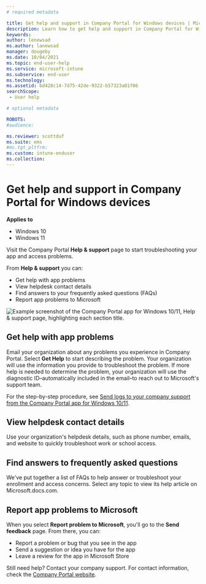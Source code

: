 ```yaml
---
# required metadata

title: Get help and support in Company Portal for Windows devices | Microsoft Docs
description: Learn how to get help and support in Company Portal for Windows.   
keywords:
author: lenewsad
ms.author: lanewsad
manager: dougeby
ms.date: 10/04/2021
ms.topic: end-user-help
ms.service: microsoft-intune
ms.subservice: end-user
ms.technology:
ms.assetid: bd428c14-7d75-42de-9322-b57323a01f06
searchScope:
 - User help

# optional metadata

ROBOTS:  
#audience:

ms.reviewer: scottduf
ms.suite: ems
#ms.tgt_pltfrm:
ms.custom: intune-enduser
ms.collection: 
---
```


# Get help and support in Company Portal for Windows devices  

**Applies to**
- Windows 10  
- Windows 11 

Visit the Company Portal **Help & support** page to start troubleshooting your app and access problems.   

From **Help & support** you can:  

* Get help with app problems
* View helpdesk contact details
* Find answers to your frequently asked questions (FAQs) 
* Report app problems to Microsoft

![Example screenshot of the Company Portal app for Windows 10/11, Help & support page, highlighting each section title.](./media/1812_UCP_Help_Support_sections.png)  

## Get help with app problems

Email your organization about any problems you experience in Company Portal. Select **Get Help** to start describing the problem. Your organization will use the information you provide to troubleshoot the problem. If more help is needed to determine the problem, your organization will use the diagnostic ID&ndash;automatically included in the email&ndash;to reach out to Microsoft's support team.  

For the step-by-step procedure, see [Send logs to your company support from the Company Portal app for Windows 10/11](send-logs-to-your-it-admin-cp-windows.md).  

## View helpdesk contact details  
Use your organization's helpdesk details, such as phone number, emails, and website to quickly troubleshoot work or school access.  

## Find answers to frequently asked questions  
We've put together a list of FAQs to help answer or troubleshoot your enrollment and access concerns. Select any topic to view its help article on Microsoft.docs.com.  

## Report app problems to Microsoft  
When you select **Report problem to Microsoft**, you'll go to the **Send feedback** page. From there, you can:

* Report a problem or bug that you see in the app  
* Send a suggestion or idea you have for the app  
* Leave a review for the app in Microsoft Store   


Still need help? Contact your company support. For contact information, check the [Company Portal website](https://go.microsoft.com/fwlink/?linkid=2010980).
